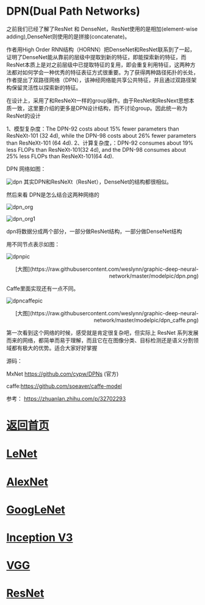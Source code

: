 
# DPN(Dual Path Networks) 

之前我们已经了解了ResNet 和 DenseNet，ResNet使用的是相加(element-wise adding),DenseNet则使用的是拼接(concatenate)。

作者用High Order RNN结构（HORNN）把DenseNet和ResNet联系到了一起，证明了DenseNet能从靠前的层级中提取到新的特征，即能探索新的特征，而ResNet本质上是对之前层级中已提取特征的复用，即会重复利用特征，这两种方法都对如何学会一种优秀的特征表征方式很重要。为了获得两种路径拓扑的长处，作者提出了双路径网络（DPN），该神经网络能共享公共特征，并且通过双路径架构保留灵活性以探索新的特征。

在设计上，采用了和ResNeXt一样的group操作。由于ResNet和ResNext思想本质一致，这里要介绍的更多是DPN设计结构，而不讨论group。因此统一称为ResNet的设计

 
1、模型复杂度：The DPN-92 costs about 15% fewer parameters than ResNeXt-101 (32 4d), while the DPN-98 costs about 26% fewer parameters than ResNeXt-101 (64 4d). 
2、计算复杂度，：DPN-92 consumes about 19% less FLOPs than ResNeXt-101(32 4d), and the DPN-98 consumes about 25% less FLOPs than ResNeXt-101(64 4d).

DPN 网络如图：

![dpn](https://github.com/weslynn/graphic-deep-neural-network/blob/master/pic/dpn_struct.png)
其实DPN和ResNeXt（ResNet），DenseNet的结构都很相似。

然后来看 DPN是怎么结合这两种网络的

![dpn_org](https://github.com/weslynn/graphic-deep-neural-network/blob/master/pic/dpn_org.jpg)


![dpn_org1](https://github.com/weslynn/graphic-deep-neural-network/blob/master/pic/dpn_org1.jpg)

dpn将数据分成两个部分，一部分做ResNet结构，一部分做DenseNet结构



用不同节点表示如图：


![dpnpic](https://github.com/weslynn/graphic-deep-neural-network/blob/master/modelpic/dpn.png)



<p align="right">[大图](https://raw.githubusercontent.com/weslynn/graphic-deep-neural-network/master/modelpic/dpn.png)</p>



Caffe里面实现还有一点不同。


![dpncaffepic](https://github.com/weslynn/graphic-deep-neural-network/blob/master/modelpic/dpn_caffe.png)



<p align="right">[大图](https://raw.githubusercontent.com/weslynn/graphic-deep-neural-network/master/modelpic/dpn_caffe.png)</p>



第一次看到这个网络的时候，感受就是肯定很复杂吧，但实际上 ResNet 系列发展而来的网络，都简单而易于理解，而且它在在图像分类、目标检测还是语义分割领域都有极大的优势。适合大家好好掌握


源码：

MxNet https://github.com/cypw/DPNs  (官方)

caffe:https://github.com/soeaver/caffe-model


参考：
https://zhuanlan.zhihu.com/p/32702293

# [返回首页](https://github.com/weslynn/graphic-deep-neural-network/) 
# [LeNet](https://github.com/weslynn/graphic-deep-neural-network/blob/master/object%20classification%20%E7%89%A9%E4%BD%93%E5%88%86%E7%B1%BB/LeNet.md)   
# [AlexNet](https://github.com/weslynn/graphic-deep-neural-network/blob/master/object%20classification%20%E7%89%A9%E4%BD%93%E5%88%86%E7%B1%BB/AlexNet.md)                  
# [GoogLeNet](https://github.com/weslynn/graphic-deep-neural-network/blob/master/object%20classification%20%E7%89%A9%E4%BD%93%E5%88%86%E7%B1%BB/GoogLeNet.md)
# [Inception V3](https://github.com/weslynn/graphic-deep-neural-network/blob/master/object%20classification%20%E7%89%A9%E4%BD%93%E5%88%86%E7%B1%BB/InceptionV3.md)
# [VGG](https://github.com/weslynn/graphic-deep-neural-network/blob/master/object%20classification%20%E7%89%A9%E4%BD%93%E5%88%86%E7%B1%BB/VGG.md)
# [ResNet](https://github.com/weslynn/graphic-deep-neural-network/blob/master/object%20classification%20%E7%89%A9%E4%BD%93%E5%88%86%E7%B1%BB/ResNet.md)